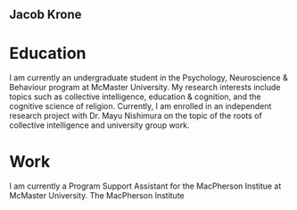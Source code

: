## Jacob Krone

# Education

I am currently an undergraduate student in the Psychology, Neuroscience & Behaviour program at McMaster University. My research interests include topics such as collective intelligence, education & cognition, and the cognitive science of religion. Currently, I am enrolled in an independent research project with Dr. Mayu Nishimura on the topic of the roots of collective intelligence and university group work. 

# Work

I am currently a Program Support Assistant for the MacPherson Institue at McMaster University. The MacPherson Institute 
